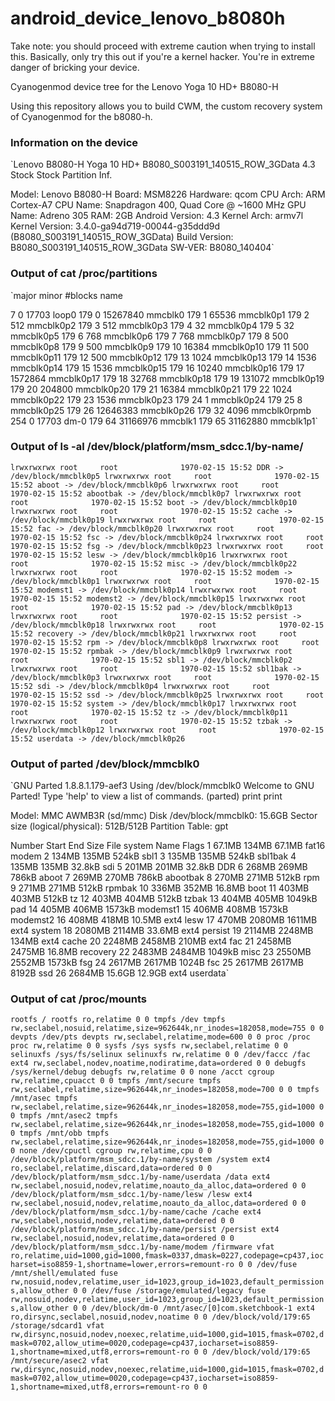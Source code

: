 android_device_lenovo_b8080h
===========================

Take note: you should proceed with extreme caution when trying to install this. Basically, only try this out if you're a kernel hacker. You're in extreme danger of bricking your device.

Cyanogenmod device tree for the Lenovo Yoga 10 HD+ B8080-H

Using this repository allows you to build CWM, the custom recovery system of Cyanogenmod for the b8080-h.


### Information on the device ###
`Lenovo B8080-H Yoga 10 HD+ B8080_S003191_140515_ROW_3GData 4.3 Stock Stock Partition Inf.

Model: Lenovo B8080-H
Board: MSM8226
Hardware: qcom
CPU Arch: ARM Cortex-A7
CPU Name: Snapdragon 400, Quad Core @ ~1600 MHz
GPU Name: Adreno 305
RAM: 2GB
Android Version: 4.3
Kernel Arch: armv7l
Kernel Version: 3.4.0-ga94d719-00044-g35ddd9d (B8080_S003191_140515_ROW_3GData)
Build Version: B8080_S003191_140515_ROW_3GData
SW-VER: B8080_140404`

### Output of cat /proc/partitions ###
`major minor  #blocks  name

   7        0      17703 loop0
 179        0   15267840 mmcblk0
 179        1      65536 mmcblk0p1
 179        2        512 mmcblk0p2
 179        3        512 mmcblk0p3
 179        4         32 mmcblk0p4
 179        5         32 mmcblk0p5
 179        6        768 mmcblk0p6
 179        7        768 mmcblk0p7
 179        8        500 mmcblk0p8
 179        9        500 mmcblk0p9
 179       10      16384 mmcblk0p10
 179       11        500 mmcblk0p11
 179       12        500 mmcblk0p12
 179       13       1024 mmcblk0p13
 179       14       1536 mmcblk0p14
 179       15       1536 mmcblk0p15
 179       16      10240 mmcblk0p16
 179       17    1572864 mmcblk0p17
 179       18      32768 mmcblk0p18
 179       19     131072 mmcblk0p19
 179       20     204800 mmcblk0p20
 179       21      16384 mmcblk0p21
 179       22       1024 mmcblk0p22
 179       23       1536 mmcblk0p23
 179       24          1 mmcblk0p24
 179       25          8 mmcblk0p25
 179       26   12646383 mmcblk0p26
 179       32       4096 mmcblk0rpmb
 254        0      17703 dm-0
 179       64   31166976 mmcblk1
 179       65   31162880 mmcblk1p1`

### Output of ls -al /dev/block/platform/msm_sdcc.1/by-name/ ###
`lrwxrwxrwx root     root              1970-02-15 15:52 DDR -> /dev/block/mmcblk0p5
lrwxrwxrwx root     root              1970-02-15 15:52 aboot -> /dev/block/mmcblk0p6
lrwxrwxrwx root     root              1970-02-15 15:52 abootbak -> /dev/block/mmcblk0p7
lrwxrwxrwx root     root              1970-02-15 15:52 boot -> /dev/block/mmcblk0p10
lrwxrwxrwx root     root              1970-02-15 15:52 cache -> /dev/block/mmcblk0p19
lrwxrwxrwx root     root              1970-02-15 15:52 fac -> /dev/block/mmcblk0p20
lrwxrwxrwx root     root              1970-02-15 15:52 fsc -> /dev/block/mmcblk0p24
lrwxrwxrwx root     root              1970-02-15 15:52 fsg -> /dev/block/mmcblk0p23
lrwxrwxrwx root     root              1970-02-15 15:52 lesw -> /dev/block/mmcblk0p16
lrwxrwxrwx root     root              1970-02-15 15:52 misc -> /dev/block/mmcblk0p22
lrwxrwxrwx root     root              1970-02-15 15:52 modem -> /dev/block/mmcblk0p1
lrwxrwxrwx root     root              1970-02-15 15:52 modemst1 -> /dev/block/mmcblk0p14
lrwxrwxrwx root     root              1970-02-15 15:52 modemst2 -> /dev/block/mmcblk0p15
lrwxrwxrwx root     root              1970-02-15 15:52 pad -> /dev/block/mmcblk0p13
lrwxrwxrwx root     root              1970-02-15 15:52 persist -> /dev/block/mmcblk0p18
lrwxrwxrwx root     root              1970-02-15 15:52 recovery -> /dev/block/mmcblk0p21
lrwxrwxrwx root     root              1970-02-15 15:52 rpm -> /dev/block/mmcblk0p8
lrwxrwxrwx root     root              1970-02-15 15:52 rpmbak -> /dev/block/mmcblk0p9
lrwxrwxrwx root     root              1970-02-15 15:52 sbl1 -> /dev/block/mmcblk0p2
lrwxrwxrwx root     root              1970-02-15 15:52 sbl1bak -> /dev/block/mmcblk0p3
lrwxrwxrwx root     root              1970-02-15 15:52 sdi -> /dev/block/mmcblk0p4
lrwxrwxrwx root     root              1970-02-15 15:52 ssd -> /dev/block/mmcblk0p25
lrwxrwxrwx root     root              1970-02-15 15:52 system -> /dev/block/mmcblk0p17
lrwxrwxrwx root     root              1970-02-15 15:52 tz -> /dev/block/mmcblk0p11
lrwxrwxrwx root     root              1970-02-15 15:52 tzbak -> /dev/block/mmcblk0p12
lrwxrwxrwx root     root              1970-02-15 15:52 userdata -> /dev/block/mmcblk0p26`

### Output of parted /dev/block/mmcblk0 ###
`GNU Parted 1.8.8.1.179-aef3
Using /dev/block/mmcblk0
Welcome to GNU Parted! Type 'help' to view a list of commands.
(parted) print
print

Model: MMC AWMB3R (sd/mmc)
Disk /dev/block/mmcblk0: 15.6GB
Sector size (logical/physical): 512B/512B
Partition Table: gpt

Number  Start   End     Size    File system  Name      Flags
 1      67.1MB  134MB   67.1MB  fat16        modem
 2      134MB   135MB   524kB                sbl1
 3      135MB   135MB   524kB                sbl1bak
 4      135MB   135MB   32.8kB               sdi
 5      201MB   201MB   32.8kB               DDR
 6      268MB   269MB   786kB                aboot
 7      269MB   270MB   786kB                abootbak
 8      270MB   271MB   512kB                rpm
 9      271MB   271MB   512kB                rpmbak
10      336MB   352MB   16.8MB               boot
11      403MB   403MB   512kB                tz
12      403MB   404MB   512kB                tzbak
13      404MB   405MB   1049kB               pad
14      405MB   406MB   1573kB               modemst1
15      406MB   408MB   1573kB               modemst2
16      408MB   418MB   10.5MB  ext4         lesw
17      470MB   2080MB  1611MB  ext4         system
18      2080MB  2114MB  33.6MB  ext4         persist
19      2114MB  2248MB  134MB   ext4         cache
20      2248MB  2458MB  210MB   ext4         fac
21      2458MB  2475MB  16.8MB               recovery
22      2483MB  2484MB  1049kB               misc
23      2550MB  2552MB  1573kB               fsg
24      2617MB  2617MB  1024B                fsc
25      2617MB  2617MB  8192B                ssd
26      2684MB  15.6GB  12.9GB  ext4         userdata`

### Output of cat /proc/mounts ###
`rootfs / rootfs ro,relatime 0 0
tmpfs /dev tmpfs rw,seclabel,nosuid,relatime,size=962644k,nr_inodes=182058,mode=755 0 0
devpts /dev/pts devpts rw,seclabel,relatime,mode=600 0 0
proc /proc proc rw,relatime 0 0
sysfs /sys sysfs rw,seclabel,relatime 0 0
selinuxfs /sys/fs/selinux selinuxfs rw,relatime 0 0
/dev/faccc /fac ext4 rw,seclabel,nodev,noatime,nodiratime,data=ordered 0 0
debugfs /sys/kernel/debug debugfs rw,relatime 0 0
none /acct cgroup rw,relatime,cpuacct 0 0
tmpfs /mnt/secure tmpfs rw,seclabel,relatime,size=962644k,nr_inodes=182058,mode=700 0 0
tmpfs /mnt/asec tmpfs rw,seclabel,relatime,size=962644k,nr_inodes=182058,mode=755,gid=1000 0 0
tmpfs /mnt/asec2 tmpfs rw,seclabel,relatime,size=962644k,nr_inodes=182058,mode=755,gid=1000 0 0
tmpfs /mnt/obb tmpfs rw,seclabel,relatime,size=962644k,nr_inodes=182058,mode=755,gid=1000 0 0
none /dev/cpuctl cgroup rw,relatime,cpu 0 0
/dev/block/platform/msm_sdcc.1/by-name/system /system ext4 ro,seclabel,relatime,discard,data=ordered 0 0
/dev/block/platform/msm_sdcc.1/by-name/userdata /data ext4 rw,seclabel,nosuid,nodev,relatime,noauto_da_alloc,data=ordered 0 0
/dev/block/platform/msm_sdcc.1/by-name/lesw /lesw ext4 rw,seclabel,nosuid,nodev,relatime,noauto_da_alloc,data=ordered 0 0
/dev/block/platform/msm_sdcc.1/by-name/cache /cache ext4 rw,seclabel,nosuid,nodev,relatime,data=ordered 0 0
/dev/block/platform/msm_sdcc.1/by-name/persist /persist ext4 rw,seclabel,nosuid,nodev,relatime,data=ordered 0 0
/dev/block/platform/msm_sdcc.1/by-name/modem /firmware vfat ro,relatime,uid=1000,gid=1000,fmask=0337,dmask=0227,codepage=cp437,iocharset=iso8859-1,shortname=lower,errors=remount-ro 0 0
/dev/fuse /mnt/shell/emulated fuse rw,nosuid,nodev,relatime,user_id=1023,group_id=1023,default_permissions,allow_other 0 0
/dev/fuse /storage/emulated/legacy fuse rw,nosuid,nodev,relatime,user_id=1023,group_id=1023,default_permissions,allow_other 0 0
/dev/block/dm-0 /mnt/asec/[0]com.sketchbook-1 ext4 ro,dirsync,seclabel,nosuid,nodev,noatime 0 0
/dev/block/vold/179:65 /storage/sdcard1 vfat rw,dirsync,nosuid,nodev,noexec,relatime,uid=1000,gid=1015,fmask=0702,dmask=0702,allow_utime=0020,codepage=cp437,iocharset=iso8859-1,shortname=mixed,utf8,errors=remount-ro 0 0
/dev/block/vold/179:65 /mnt/secure/asec2 vfat rw,dirsync,nosuid,nodev,noexec,relatime,uid=1000,gid=1015,fmask=0702,dmask=0702,allow_utime=0020,codepage=cp437,iocharset=iso8859-1,shortname=mixed,utf8,errors=remount-ro 0 0`
